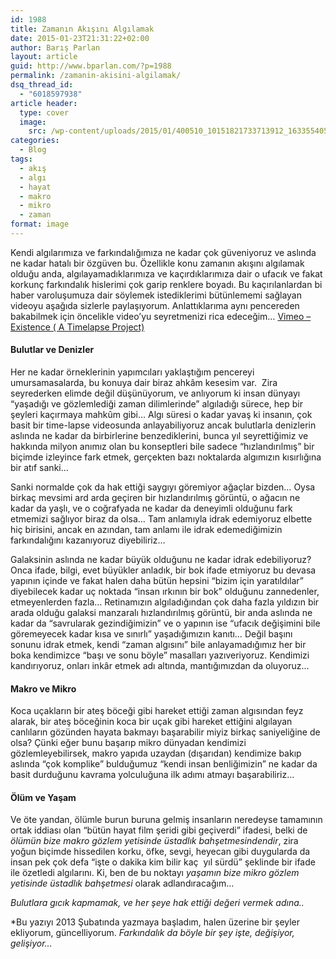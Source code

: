 ```yaml
---
id: 1988
title: Zamanın Akışını Algılamak
date: 2015-01-23T21:31:22+02:00
author: Barış Parlan
layout: article
guid: http://www.bparlan.com/?p=1988
permalink: /zamanin-akisini-algilamak/
dsq_thread_id:
  - "6018597938"
article header:
  type: cover
  image:
    src: /wp-content/uploads/2015/01/400510_10151821733713912_1633554057_n.jpg
categories:
  - Blog
tags:
  - akış
  - algı
  - hayat
  - makro
  - mikro
  - zaman
format: image
---
```


Kendi algılarımıza ve farkındalığımıza ne kadar çok güveniyoruz ve aslında ne kadar hatalı bir özgüven bu. Özellikle konu zamanın akışını algılamak olduğu anda, algılayamadıklarımıza ve kaçırdıklarımıza dair o ufacık ve fakat korkunç farkındalık hislerimi çok garip renklere boyadı. Bu kaçırılanlardan bi haber varoluşumuza dair söylemek istediklerimi bütünlememi sağlayan videoyu aşağıda sizlerle paylaşıyorum. Anlattıklarıma aynı pencereden bakabilmek için öncelikle video&#8217;yu seyretmenizi rica edeceğim&#8230; <a title="Existence - A Timelapse Project" href="https://vimeo.com/47911018" target="_blank">Vimeo &#8211; Existence ( A Timelapse Project)</a>



#### Bulutlar ve Denizler

Her ne kadar örneklerinin yapımcıları yaklaştığım pencereyi umursamasalarda, bu konuya dair biraz ahkâm kesesim var.  Zira seyrederken elimde değil düşünüyorum, ve anlıyorum ki insan dünyayı &#8220;yaşadığı ve gözlemlediği zaman dilimlerinde&#8221; algıladığı sürece, hep bir şeyleri kaçırmaya mahkûm gibi&#8230; Algı süresi o kadar yavaş ki insanın, çok basit bir time-lapse videosunda anlayabiliyoruz ancak bulutlarla denizlerin aslında ne kadar da birbirlerine benzediklerini, bunca yıl seyrettiğimiz ve hakkında milyon anımız olan bu konseptleri bile sadece &#8220;hızlandırılmış&#8221; bir biçimde izleyince fark etmek, gerçekten bazı noktalarda algımızın kısırlığına bir atıf sanki&#8230;

Sanki normalde çok da hak ettiği saygıyı göremiyor ağaçlar bizden&#8230; Oysa birkaç mevsimi ard arda geçiren bir hızlandırılmış görüntü, o ağacın ne kadar da yaşlı, ve o coğrafyada ne kadar da deneyimli olduğunu fark etmemizi sağlıyor biraz da olsa&#8230; Tam anlamıyla idrak edemiyoruz elbette hiç birisini, ancak en azından, tam anlamı ile idrak edemediğimizin farkındalığını kazanıyoruz diyebiliriz&#8230;

Galaksinin aslında ne kadar büyük olduğunu ne kadar idrak edebiliyoruz? Onca ifade, bilgi, evet büyükler anladık, bir bok ifade etmiyoruz bu devasa yapının içinde ve fakat halen daha bütün hepsini &#8220;bizim için yaratıldılar&#8221; diyebilecek kadar uç noktada &#8220;insan ırkının bir bok&#8221; olduğunu zannedenler, etmeyenlerden fazla&#8230; Retinamızın algıladığından çok daha fazla yıldızın bir arada olduğu galaksi manzaralı hızlandırılmış görüntü, bir anda aslında ne kadar da &#8220;savrularak gezindiğimizin&#8221; ve o yapının ise &#8220;ufacık değişimini bile göremeyecek kadar kısa ve sınırlı&#8221; yaşadığımızın kanıtı&#8230; Değil başını sonunu idrak etmek, kendi &#8220;zaman algısını&#8221; bile anlayamadığımız her bir boka kendimizce &#8220;başı ve sonu böyle&#8221; masalları yazıveriyoruz. Kendimizi kandırıyoruz, onları inkâr etmek adı altında, mantığımızdan da oluyoruz&#8230;

#### Makro ve Mikro

Koca uçakların bir ateş böceği gibi hareket ettiği zaman algısından feyz alarak, bir ateş böceğinin koca bir uçak gibi hareket ettiğini algılayan canlıların gözünden hayata bakmayı başarabilir miyiz birkaç saniyeliğine de olsa? Çünki eğer bunu başarıp mikro dünyadan kendimizi gözlemleyebilirsek, makro yapıda uzaydan (dışarıdan) kendimize bakıp aslında &#8220;çok komplike&#8221; bulduğumuz &#8220;kendi insan benliğimizin&#8221; ne kadar da basit durduğunu kavrama yolculuğuna ilk adımı atmayı başarabiliriz&#8230;

#### Ölüm ve Yaşam

Ve öte yandan, ölümle burun buruna gelmiş insanların neredeyse tamamının ortak iddiası olan &#8220;bütün hayat film şeridi gibi geçiverdi&#8221; ifadesi, belki de _ölümün bize makro gözlem yetisinde üstadlık bahşetmesindendir_, zira yoğun biçimde hissedilen korku, öfke, sevgi, heyecan gibi duygularda da insan pek çok defa &#8220;işte o dakika kim bilir kaç  yıl sürdü&#8221; şeklinde bir ifade ile özetledi algılarını. Ki, ben de bu noktayı _yaşamın bize mikro gözlem yetisinde üstadlık bahşetmesi_ olarak adlandıracağım&#8230;

_Bulutlara gıcık kapmamak, ve her şeye hak ettiği değeri vermek adına.._

*Bu yazıyı 2013 Şubatında yazmaya başladım, halen üzerine bir şeyler ekliyorum, güncelliyorum. _Farkındalık da böyle bir şey işte, değişiyor, gelişiyor&#8230;_
